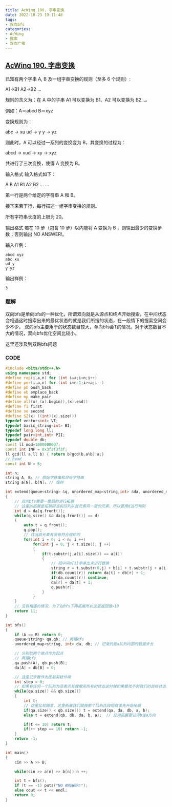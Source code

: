 ```yaml
---
title: AcWing 190. 字串变换
date: 2022-10-23 19:11:48
tags:
- 双向bfs
categories:
- AcWing
- 搜索
- 双向广搜
---
```


## [AcWing 190. 字串变换](https://www.acwing.com/problem/content/192/)
已知有两个字串 A, B 及一组字串变换的规则（至多 6 个规则）:

A1→B1
A2→B2
…

规则的含义为：在 A 中的子串 A1 可以变换为 B1、A2 可以变换为 B2…。

例如：A＝abcd B＝xyz

变换规则为：

abc → xu ud → y y → yz

则此时，A 可以经过一系列的变换变为 B，其变换的过程为：

abcd → xud → xy → xyz

共进行了三次变换，使得 A 变换为 B。

输入格式
输入格式如下：

A B
A1 B1
A2 B2
… …

第一行是两个给定的字符串 A 和 B。

接下来若干行，每行描述一组字串变换的规则。

所有字符串长度的上限为 20。

输出格式
若在 10 步（包含 10 步）以内能将 A 变换为 B ，则输出最少的变换步数；否则输出 NO ANSWER!。

输入样例：
```
abcd xyz
abc xu
ud y
y yz
```
输出样例：
```
3
```

### 题解

双向bfs是单向bfs的一种优化，所谓双向就是从源点和终点开始搜索，在中间状态会相遇这时搜索出来的最优状态的就是我们所搜的状态，在一般情下的搜索空间会少不少。
双向bfs主要用于的状态数目较大，单向bfs会T的情况。对于状态数目不大的情况，双向bfs优化空间比较小。

这里还涉及到双路bfs问题

### CODE
```C++
#include <bits/stdc++.h>
using namespace std;
#define rep(i,a,n) for (int i=a;i<n;i++)
#define per(i,a,n) for (int i=n-1;i>=a;i--)
#define pb push_back
#define eb emplace_back
#define mp make_pair
#define all(x) (x).begin(),(x).end()
#define fi first
#define se second
#define SZ(x) ((int)(x).size())
typedef vector<int> VI;
typedef basic_string<int> BI;
typedef long long ll;
typedef pair<int,int> PII;
typedef double db;
const ll mod=1000000007;
const int INF = 0x3f3f3f3f;
ll gcd(ll a,ll b) { return b?gcd(b,a%b):a;}
// head
const int N = 6;

int n;
string A, B; // 原始字符串和目标字符串
string a[N], b[N]; // 规则

int extend(queue<string> &q, unordered_map<string,int> &da, unordered_map<string,int> &db, string a[N], string b[N])
{
    // 双向bfs需要一整层的进行拓展
    // 这里的拓展是拓展同当前队列队首元素同一层的元素，所以要用d进行判别
    int d = da[q.front()];
    while(q.size() && da[q.front()] == d)
    {
        auto t = q.front();
        q.pop();
        // 找当前元素有没有符合规矩的
        for(int i = 0; i < n; i ++)
            for(int j = 0; j < t.size(); j ++)
            {
                if(t.substr(j,a[i].size()) == a[i])
                {
                    // 把中间a[i]串拿出来进行替换
                    string r = t.substr(0,j) + b[i] + t.substr(j + a[i].size());
                    if(db.count(r)) return da[t] + db[r] + 1;
                    if(da.count(r)) continue;
                    da[r] = da[t] + 1;
                    q.push(r);
                }
            }
    }
    // 没有相遇的情况，为了在bfs下再拓展所以这里返回值>10
    return 11;
}

int bfs()
{
    if (A == B) return 0;
    queue<string> qa,qb; // 两路bfs
    unordered_map<string, int> da, db; // 记录的是a队列内部的数据步长

    // 分别以两个端点作为起点
    // 两路bfs
    qa.push(A), qb.push(B);
    da[A] = db[B] = 0;

    // 这里记步数作为提前剪枝作用
    int step = 0;
    // 如果有任何一个队列为空表示其搜索完所有的状态这时候如果都找不到我们的目标状态那么说明不存在
    while(qa.size() && qb.size())
    {
        int t;
        // 这里比较随意，这里拓展我们就按那个队列比较短就谁先开始拓展
        if(qa.size() < qb.size()) t = extend(qa, da, db, a, b);
        else t = extend(qb, db, da, b, a);  // 反向拓展要记得b往a方向

        if(t <= 10) return t;
        if(++ step == 10) return -1;
    }
    return -1;
}

int main()
{
    cin >> A >> B;

    while(cin >> a[n] >> b[n]) n ++;

    int t = bfs();
    if (t == -1) puts("NO ANSWER!");
    else cout << t << endl;
    return 0;
}
```